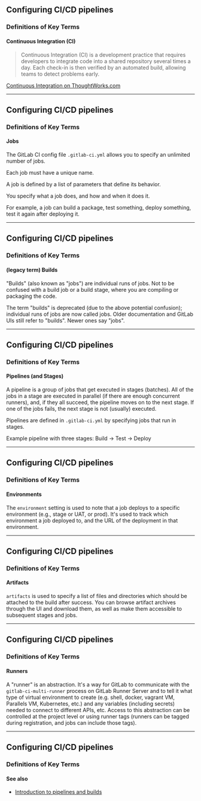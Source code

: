 ## Configuring CI/CD pipelines
### Definitions of Key Terms
#### Continuous Integration (CI)

> Continuous Integration (CI) is a development practice that requires
> developers to integrate code into a shared repository several times
> a day. Each check-in is then verified by an automated build, allowing
> teams to detect problems early.

[Continuous Integration on ThoughtWorks.com](https://www.thoughtworks.com/continuous-integration)

---
## Configuring CI/CD pipelines
### Definitions of Key Terms
#### Jobs

The GitLab CI config file `.gitlab-ci.yml` allows you to specify an
unlimited number of jobs.

Each job must have a unique name.

A job is defined by a list of parameters that define its behavior.

You specify what a job does, and how and when it does it.

For example, a job can build a package, test something, deploy something,
test it again after deploying it.

---
## Configuring CI/CD pipelines
### Definitions of Key Terms
#### (legacy term) Builds

"Builds" (also known as "jobs") are individual runs of jobs.
Not to be confused with a build job or a build stage, where
you are compiling or packaging the code.

The term "builds" is deprecated (due to the above potential
confusion); individual runs of jobs are now called jobs.
Older documentation and GitLab UIs still refer to "builds".
Newer ones say "jobs".

---
## Configuring CI/CD pipelines
### Definitions of Key Terms
#### Pipelines (and Stages)

A pipeline is a group of jobs that get executed in stages (batches).
All of the jobs in a stage are executed in parallel (if there are enough concurrent runners), and, if they all succeed, the pipeline moves on to the next stage.
If one of the jobs fails, the next stage is not (usually) executed.

Pipelines are defined in `.gitlab-ci.yml` by specifying jobs that run in stages.

Example pipeline with three stages:  Build -> Test -> Deploy

---
## Configuring CI/CD pipelines
### Definitions of Key Terms
#### Environments

The `environment` setting is used to note that a job deploys to a specific environment (e.g., stage or UAT, or prod).
It's used to track which environment a job deployed to, and the URL of the deployment in that environment.

---
## Configuring CI/CD pipelines
### Definitions of Key Terms
#### Artifacts

`artifacts` is used to specify a list of files and directories which should be attached to the build after success. You can browse artifact archives through the UI and download them, as well as make them accessible to subsequent stages and jobs.

---
## Configuring CI/CD pipelines
### Definitions of Key Terms
#### Runners

A "runner" is an abstraction.
It's a way for GitLab to communicate with the `gitlab-ci-multi-runner` process on GitLab Runner Server and to tell it what type of virtual environment to create (e.g. shell, docker, vagrant VM, Parallels VM, Kubernetes, etc.) and any variables (including secrets) needed to connect to different APIs, etc.
Access to this abstraction can be controlled at the project level or using runner tags (runners can be tagged during registration, and jobs can include those tags).

---
## Configuring CI/CD pipelines
### Definitions of Key Terms
#### See also

- [Introduction to pipelines and builds](https://docs.gitlab.com/ce/ci/pipelines.html)

